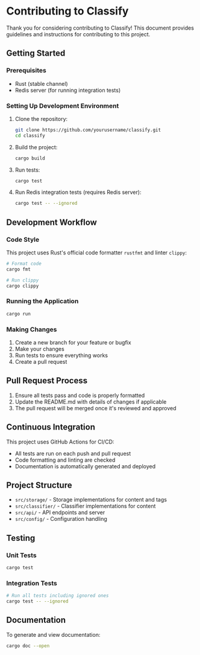 # Contributing to Classify

Thank you for considering contributing to Classify! This document provides guidelines and instructions for contributing to this project.

## Getting Started

### Prerequisites

- Rust (stable channel)
- Redis server (for running integration tests)

### Setting Up Development Environment

1. Clone the repository:
   ```bash
   git clone https://github.com/yourusername/classify.git
   cd classify
   ```

2. Build the project:
   ```bash
   cargo build
   ```

3. Run tests:
   ```bash
   cargo test
   ```

4. Run Redis integration tests (requires Redis server):
   ```bash
   cargo test -- --ignored
   ```

## Development Workflow

### Code Style

This project uses Rust's official code formatter `rustfmt` and linter `clippy`:

```bash
# Format code
cargo fmt

# Run clippy
cargo clippy
```

### Running the Application

```bash
cargo run
```

### Making Changes

1. Create a new branch for your feature or bugfix
2. Make your changes
3. Run tests to ensure everything works
4. Create a pull request

## Pull Request Process

1. Ensure all tests pass and code is properly formatted
2. Update the README.md with details of changes if applicable
3. The pull request will be merged once it's reviewed and approved

## Continuous Integration

This project uses GitHub Actions for CI/CD:

- All tests are run on each push and pull request
- Code formatting and linting are checked
- Documentation is automatically generated and deployed

## Project Structure

- `src/storage/` - Storage implementations for content and tags
- `src/classifier/` - Classifier implementations for content
- `src/api/` - API endpoints and server
- `src/config/` - Configuration handling

## Testing

### Unit Tests

```bash
cargo test
```

### Integration Tests

```bash
# Run all tests including ignored ones
cargo test -- --ignored
```

## Documentation

To generate and view documentation:

```bash
cargo doc --open
```
